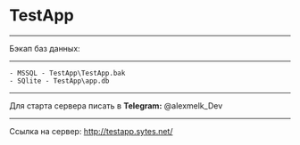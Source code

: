 # TestApp
***
  Бэкап баз данных:
***
    - MSSQL - TestApp\TestApp.bak
    - SQlite - TestApp\app.db
***    
Для старта сервера писать в **Telegram:** @alexmelk_Dev
***
Ссылка на сервер: <http://testapp.sytes.net/>
